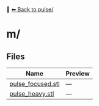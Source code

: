 📁 [⬅ Back to pulse/](../README.md)

# m/

## Files

| Name | Preview |
|------|---------|
| [pulse_focused.stl](./pulse_focused.stl) | — |
| [pulse_heavy.stl](./pulse_heavy.stl) | — |